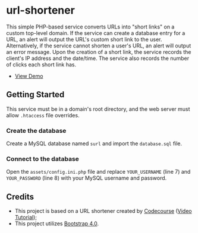 # url-shortener
This simple PHP-based service converts URLs into "short links" on a custom top-level domain. If the service can create a database entry for a URL, an alert will output the URL's custom short link to the user. Alternatively, if the service cannot shorten a user's URL, an alert will output an error message. Upon the creation of a short link, the service records the client's IP address and the date/time. The service also records the number of clicks each short link has. 

* [View Demo](https://seb646.com/surl/)


## Getting Started
This service must be in a domain's root directory, and the web server must allow `.htaccess` file overrides. 

### Create the database
Create a MySQL database named `surl` and import the `database.sql` file. 

### Connect to the database
Open the `assets/config.ini.php` file and replace `YOUR_USERNAME` (line 7) and `YOUR_PASSWORD` (line 8) with your MySQL username and password.


## Credits
- This project is based on a URL shortener created by [Codecourse](https://www.youtube.com/channel/UCpOIUW62tnJTtpWFABxWZ8g) ([Video Tutorial](https://www.youtube.com/watch?v=QN2VXBNujRs));
- This project utilizes [Bootstrap 4.0](https://getbootstrap.com).
